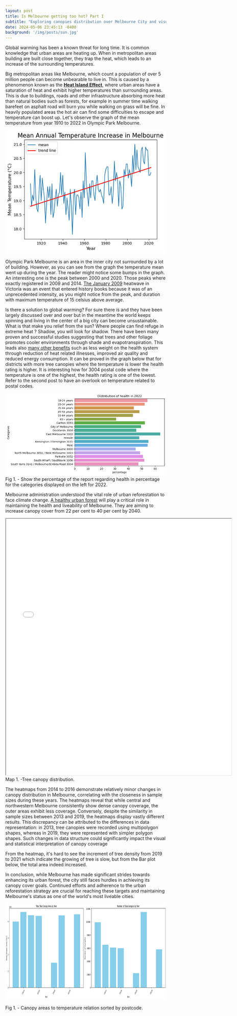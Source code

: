 ```yaml
---
layout: post
title: Is Melbourne getting too hot? Part I         
subtitle: "Exploring canopies distribution over Melbourne City and visualizing the impacts of temperature raising"
date: 2024-05-06 23:45:13 -0400
background: '/img/posts/sun.jpg'
---
```

Global warming has been a known threat for long time. It is common knowledge that urban areas are heating up. When in metropolitan areas building are built close together, they trap the heat, which leads to an increase of the surrounding temperatures.

Big metropolitan areas like Melbourne, which count a population of over 5 million people can become unbearable to live in. This is caused by a phenomenon known as the [ **Heat Island Effect**](https://www.epa.gov/heatislands), where urban areas have a saturation of heat and exhibit higher temperatures than surrounding areas. This is due to buildings, roads and other infrastructure absorbing more heat than natural bodies such as forests, for example in summer time walking barefeet on asphalt road will burn you while walking on grass will be fine. In heavily populated areas the hot air can find some difficulties to escape and temperature can boost up. Let's observe the graph of the mean temperature from year 1910 to 2022 in Olympic Park Melbourne. 

![tempraise](/img_post/temp.png)

Olympic Park Melbourne is an area in the inner city not surrounded by a lot of building. However, as you can see from the graph the temperature mean went up during the year. The reader might notice some bumps in the graph. An interesting one is the peak between 2000 and 2020. Those peaks where exactly registered in 2009 and 2014. [The January 2009](https://knowledge.aidr.org.au/resources/health-heatwave-south-eastern-australia-2009/) heatwave in Victoria was an event that entered history books because it was of an unprecedented intensity, as you might notice from the peak, and duration with maximum temperature of 15 celsius above average. 

Is there a solution to global warming? For sure there is and they have been largely discussed over and over but in the meantime the world keeps spinning and living in the center of a big city can become unsustainable. What is that make you relief from the sun? Where people can find refuge in extreme heat ?  Shadow, you will look for shadow. There have been many proven and successful studies suggesting that trees and other foliage promotes cooler environments through shade and evapotranspiration. This leads also [many other benefits](https://www.epa.gov/heatislands/using-trees-and-vegetation-reduce-heat-islands) such as less weight on the health system through reduction of heat related illnesses, improved air quality and reduced energy consumption. It can be proved in the graph below that for districts with more tree canopies where the temperature is lower the health rating is higher. It is interesting how for 3004 postal code where the temperature is one of the highest, the health rating is one of the lowest. Refer to the second post to have an overlook on temperature related to postal codes.  

![tempraise](/img_post/health.png) Fig 1. - Show the percentage of the report regarding health in percentage for the categories displayed on the left for 2022.

Melbourne administration understood the vital role of urban reforestation to face climate change. [A healthy urban forest](https://www.natureaustralia.org.au/newsroom/living-melbourne/) will play a critical role in maintaining the health and liveability of Melbourne. They are aiming to increase canopy cover from 22 per cent to 40 per cent by 2040.  

<iframe width="140%" height="800" src="/html/heatmap_2021.html"></iframe> Map 1. -Tree canopy distribution. 

The heatmaps from 2014 to 2016 demonstrate relatively minor changes in canopy distribution in Melbourne, correlating with the closeness in sample sizes during these years. The heatmaps reveal that while central and northwestern Melbourne consistently show dense canopy coverage, the outer areas exhibit less coverage. Conversely, despite the similarity in sample sizes between 2013 and 2019, the heatmaps display vastly different results. This discrepancy can be attributed to the differences in data representation: in 2013, tree canopies were recorded using multipolygon shapes, whereas in 2019, they were represented with simpler polygon shapes. Such changes in data structure could significantly impact the visual and statistical interpretation of canopy coverage

From the heatmap, it's hard to see the increment of tree density from 2019 to 2021 which indicate the growing of tree is slow, but from the Bar plot below, the total area indeed increased.

In conclusion, while Melbourne has made significant strides towards enhancing its urban forest, the city still faces hurdles in achieving its canopy cover goals. Continued efforts and adherence to the urban reforestation strategy are crucial for reaching these targets and maintaining Melbourne's status as one of the world's most liveable cities.

<html lang="en">
<head>
    <meta charset="UTF-8">
    <title>Document</title>
</head>
<body>
    <!-- Image insertion -->
    <img src="/img_post/sample&area.png" alt="Descriptive text about the image" width="900" height="300">
    <p>Fig 1. - Canopy areas to temperature relation sorted by postcode. </p>
</body>
</html>